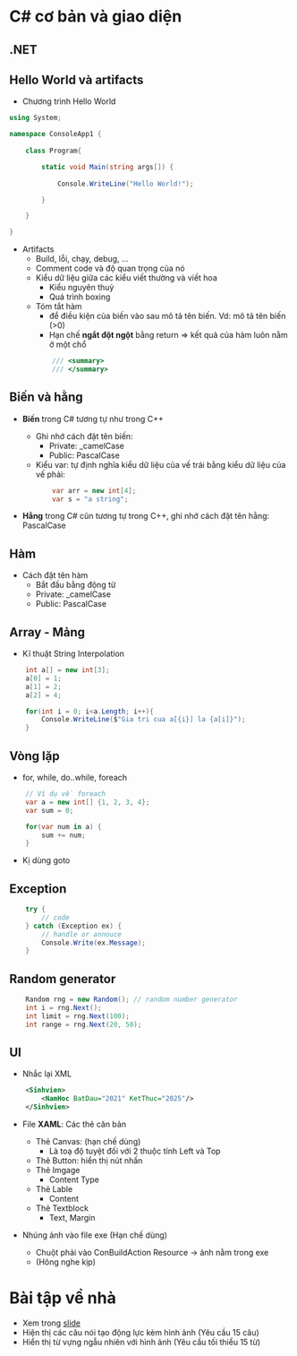 # C# cơ bản và giao diện

## .NET

## Hello World và artifacts
- Chương trình Hello World
```cs
using System;

namespace ConsoleApp1 {
    
    class Program{

        static void Main(string args[]) {
            
            Console.WriteLine("Hello World!");

        }

    }

}
```
- Artifacts
    - Build, lỗi, chạy, debug, ...
    - Comment code và độ quan trọng của nó
    - Kiểu dữ liệu giữa các kiểu viết thường và viết hoa
        - Kiểu nguyên thuỷ
        - Quá trình boxing
    - Tóm tắt hàm 
        - để điều kiện của biến vào sau mô tả tên biến.
            Vd: mô tả tên biến (>0)
        - Hạn chế **ngắt đột ngột** bằng return $\Rightarrow$ kết quả của hàm luôn nằm ở một chổ
        ```cs
            /// <summary>
            /// </summary>
        ```

## Biến và hằng
- **Biến** trong C# tương tự như trong C++
    - Ghi nhớ cách đặt tên biến:
        - Private: _camelCase
        - Public: PascalCase
    - Kiểu var: tự định nghĩa kiểu dữ liệu của vế trái bằng kiểu dữ liệu của vế phải:
        ```cs
            var arr = new int[4];
            var s = "a string";
        ```

- **Hằng** trong C# cũn tương tự trong C++, ghi nhớ cách đặt tên hằng: PascalCase

## Hàm
- Cách đặt tên hàm
    - Bắt đầu bằng động từ
    - Private: _camelCase
    - Public: PascalCase

## Array - Mảng
- Kĩ thuật String Interpolation
```cs
    int a[] = new int[3];
    a[0] = 1;
    a[1] = 2;
    a[2] = 4;

    for(int i = 0; i<a.Length; i++){
        Console.WriteLine($"Gia tri cua a[{i}] la {a[i]}");
    }
```

## Vòng lặp
- for, while, do..while, foreach
```cs
    // Ví dụ về foreach
    var a = new int[] {1, 2, 3, 4};
    var sum = 0;

    for(var num in a) {
        sum += num;
    }
```
- Kị dùng goto

## Exception

```cs
    try {
        // code
    } catch (Exception ex) {
        // handle or annouce
        Console.Write(ex.Message);
    }
```
## Random generator

```cs
    Random rng = new Random(); // random number generator
    int i = rng.Next();
    int limit = rng.Next(100);
    int range = rng.Next(20, 50);
```

## UI
- Nhắc lại XML
```xml
    <Sinhvien>
        <NamHoc BatDau="2021" KetThuc="2025"/>
    </Sinhvien>
```

- File **XAML**: Các thẻ căn bản
    - Thẻ Canvas: (hạn chế dùng)
        -   Là toạ độ tuyệt đối với 2 thuộc tính Left và Top
    - Thẻ Button: hiển thị nút nhấn
    - Thẻ Imgage
        - Content Type
    - Thẻ Lable
        - Content
    - Thẻ Textblock
        - Text, Margin

- Nhúng ảnh vào file exe (Hạn chế dùng)
    - Chuột phải vào ConBuildAction Resource ->  ảnh nằm trong exe
    - (Hông nghe kịp)

# Bài tập về nhà
* Xem trong [slide](https://docs.google.com/presentation/d/1k0JBWqt8ofjMUnD2HezRo8YII0Nwoiyk/edit#slide=id.p1)
* Hiện thị các câu nói tạo động lực kèm hình ảnh (Yêu cầu 15 câu)
* Hiển thị từ vựng ngẫu nhiên với hình ảnh (Yêu cầu tối thiểu 15 từ)
